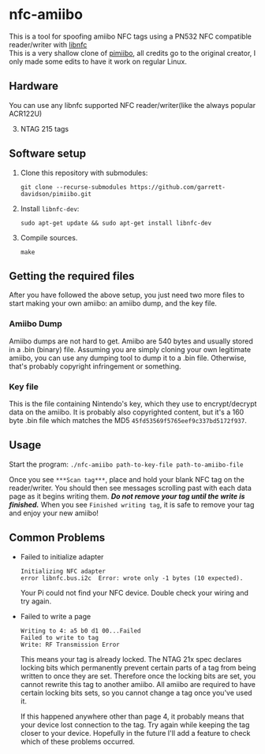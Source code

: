 # nfc-amiibo

This is a tool for spoofing amiibo NFC tags using a PN532 NFC compatible reader/writer with [libnfc](http://nfc-tools.org/index.php/Libnfc)  
This is a very shallow clone of [pimiibo](https://github.com/garrett-davidson/pimiibo), all credits go to the original creator, I only made some edits to have it work on regular Linux.

## Hardware
You can use any libnfc supported NFC reader/writer(like the always popular ACR122U)

3. NTAG 215 tags  

## Software setup

1. Clone this repository with submodules:

    `git clone --recurse-submodules https://github.com/garrett-davidson/pimiibo.git`

2. Install `libnfc-dev`:

    `sudo apt-get update && sudo apt-get install libnfc-dev`

3. Compile sources.  

    `make`

## Getting the required files
After you have followed the above setup, you just need two more files to start making your own amiibo: an amiibo dump, and the key file.

### Amiibo Dump
Amiibo dumps are not hard to get. Amiibo are 540 bytes and usually stored in a .bin (binary) file. Assuming you are simply cloning your own legitimate amiibo, you can use any dumping tool to dump it to a .bin file. Otherwise, that's probably copyright infringement or something.

### Key file
This is the file containing Nintendo's key, which they use to encrypt/decrypt data on the amiibo. It is probably also copyrighted content, but it's a 160 byte .bin file which matches the MD5 `45fd53569f5765eef9c337bd5172f937`.

## Usage

Start the program:
`./nfc-amiibo path-to-key-file path-to-amiibo-file`

Once you see `***Scan tag***`, place and hold your blank NFC tag on the reader/writer. You should then see messages scrolling past with each data page as it begins writing them. ***Do not remove your tag until the write is finished.*** When you see `Finished writing tag`, it is safe to remove your tag and enjoy your new amiibo!

## Common Problems

* Failed to initialize adapter
  ```
  Initializing NFC adapter
  error	libnfc.bus.i2c	Error: wrote only -1 bytes (10 expected).
  ```
  Your Pi could not find your NFC device. Double check your wiring and try again.

* Failed to write a page
  ```
  Writing to 4: a5 b0 d1 00...Failed
  Failed to write to tag
  Write: RF Transmission Error
  ```
  This means your tag is already locked. The NTAG 21x spec declares locking bits which permanently prevent certain parts of a tag from being written to once they are set. Therefore once the locking bits are set, you cannot rewrite this tag to another amiibo. All amiibo are required to have certain locking bits sets, so you cannot change a tag once you've used it.

    If this happened anywhere other than page 4, it probably means that your device lost connection to the tag. Try again while keeping the tag closer to your device. Hopefully in the future I'll add a feature to check which of these problems occurred.
